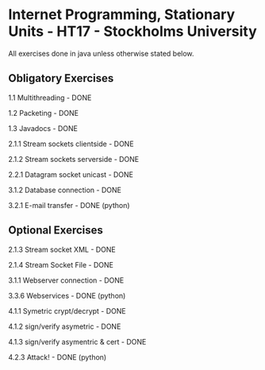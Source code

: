 # Internet Programming, Stationary Units - HT17 - Stockholms University
All exercises done in java unless otherwise stated below.

## Obligatory Exercises ##

1.1 Multithreading - DONE

1.2 Packeting - DONE 

1.3 Javadocs - DONE 

2.1.1 Stream sockets clientside - DONE

2.1.2 Stream sockets serverside - DONE

2.2.1 Datagram socket unicast - DONE

3.1.2 Database connection - DONE

3.2.1 E-mail transfer - DONE (python)

## Optional Exercises ##

2.1.3 Stream socket XML - DONE

2.1.4 Stream Socket File - DONE

3.1.1 Webserver connection - DONE

3.3.6 Webservices - DONE (python)

4.1.1 Symetric crypt/decrypt - DONE 

4.1.2 sign/verify asymetric - DONE 

4.1.3 sign/verify asymentric & cert - DONE

4.2.3 Attack! - DONE (python)

